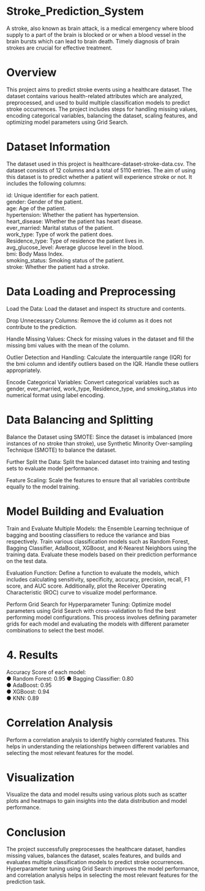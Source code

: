 # Stroke_Prediction_System
A stroke, also known as brain attack, is a medical emergency where blood supply to a part of the brain is blocked or
or when a blood vessel in the brain bursts which can lead to brain death. Timely diagnosis of brain strokes are
crucial for effective treatment.
# Overview
This project aims to predict stroke events using a healthcare dataset. The dataset contains various health-related attributes which are analyzed, preprocessed, and used to build multiple classification models to predict stroke occurrences. The project includes steps for handling missing values, encoding categorical variables, balancing the dataset, scaling features, and optimizing model parameters using Grid Search.

# Dataset Information
The dataset used in this project is healthcare-dataset-stroke-data.csv. The dataset consists of 12 columns and a total of 5110 entries. The aim of using this dataset is to predict whether a
patient will experience stroke or not. It includes the following columns:

id: Unique identifier for each patient.<br />
gender: Gender of the patient.<br />
age: Age of the patient.<br />
hypertension: Whether the patient has hypertension.<br />
heart_disease: Whether the patient has heart disease.<br />
ever_married: Marital status of the patient.<br />
work_type: Type of work the patient does.<br />
Residence_type: Type of residence the patient lives in.<br />
avg_glucose_level: Average glucose level in the blood.<br />
bmi: Body Mass Index.<br />
smoking_status: Smoking status of the patient.<br />
stroke: Whether the patient had a stroke.<br />
# Data Loading and Preprocessing
Load the Data: Load the dataset and inspect its structure and contents.

Drop Unnecessary Columns: Remove the id column as it does not contribute to the prediction.

Handle Missing Values: Check for missing values in the dataset and fill the missing bmi values with the mean of the column.

Outlier Detection and Handling: Calculate the interquartile range (IQR) for the bmi column and identify outliers based on the IQR. Handle these outliers appropriately.

Encode Categorical Variables: Convert categorical variables such as gender, ever_married, work_type, Residence_type, and smoking_status into numerical format using label encoding.
# Data Balancing and Splitting
Balance the Dataset using SMOTE: Since the dataset is imbalanced (more instances of no stroke than stroke), use Synthetic Minority Over-sampling Technique (SMOTE) to balance the dataset.

Further Split the Data: Split the balanced dataset into training and testing sets to evaluate model performance.

Feature Scaling: Scale the features to ensure that all variables contribute equally to the model training.

# Model Building and Evaluation
Train and Evaluate Multiple Models: the Ensemble Learning technique of bagging and boosting classifiers to reduce the variance and bias respectively. Train various classification models such as Random Forest, Bagging Classifier, AdaBoost, XGBoost, and K-Nearest Neighbors using the training data. Evaluate these models based on their prediction performance on the test data.

Evaluation Function: Define a function to evaluate the models, which includes calculating sensitivity, specificity, accuracy, precision, recall, F1 score, and AUC score. Additionally, plot the Receiver Operating Characteristic (ROC) curve to visualize model performance.

Perform Grid Search for Hyperparameter Tuning: Optimize model parameters using Grid Search with cross-validation to find the best performing model configurations. This process involves defining parameter grids for each model and evaluating the models with different parameter combinations to select the best model.

# 4. Results
Accuracy Score of each model: <br />
● Random Forest: 0.95 
● Bagging Classifier: 0.80<br />
● AdaBoost: 0.95<br />
● XGBoost: 0.94<br />
● KNN: 0.89<br />

# Correlation Analysis
Perform a correlation analysis to identify highly correlated features. This helps in understanding the relationships between different variables and selecting the most relevant features for the model.

# Visualization
Visualize the data and model results using various plots such as scatter plots and heatmaps to gain insights into the data distribution and model performance.

# Conclusion
The project successfully preprocesses the healthcare dataset, handles missing values, balances the dataset, scales features, and builds and evaluates multiple classification models to predict stroke occurrences. Hyperparameter tuning using Grid Search improves the model performance, and correlation analysis helps in selecting the most relevant features for the prediction task.


